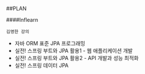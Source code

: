 
##PLAN

####Inflearn

`김영한 강의`
- 자바 ORM 표준 JPA 프로그래밍
- 실전! 스프링 부트와 JPA 활용1 - 웹 애플리케이션 개발
- 실전! 스프링 부트와 JPA 활용2 - API 개발과 성능 최적화
- 실전! 스프링 데이터 JPA
